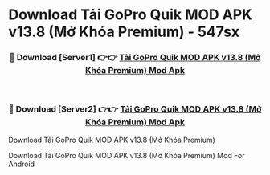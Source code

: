 # Download Tải GoPro Quik MOD APK v13.8 (Mở Khóa Premium) - 547sx


<div align="center">
<h3>🔴 Download [Server1] 👉👉 <a href="https://apk-comot.site?title=Tải_GoPro_Quik_MOD_APK_v13.8_(Mở_Khóa_Premium)">Tải GoPro Quik MOD APK v13.8 (Mở Khóa Premium) Mod Apk</a></h3><br>
<h3>🔴 Download [Server2] 👉👉 <a href="https://apk-comot.site?title=Tải_GoPro_Quik_MOD_APK_v13.8_(Mở_Khóa_Premium)">Tải GoPro Quik MOD APK v13.8 (Mở Khóa Premium) Mod Apk</a></h3>
</div>



Download Tải GoPro Quik MOD APK v13.8 (Mở Khóa Premium) 

Download Tải GoPro Quik MOD APK v13.8 (Mở Khóa Premium) Mod For Android